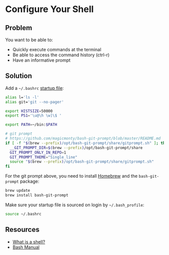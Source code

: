 # Configure Your Shell

## Problem

You want to be able to:

* Quickly execute commands at the terminal
* Be able to access the command history (ctrl-r)
* Have an informative prompt

## Solution

Add a `~/.bashrc` [startup file](https://www.gnu.org/software/bash/manual/html_node/Bash-Startup-Files.html):

```sh
alias l='ls -l'
alias git='git --no-pager'

export HISTSIZE=50000
export PS1='\u@\h \w]\$ '

export PATH=~/bin:$PATH

# git prompt
# https://github.com/magicmonty/bash-git-prompt/blob/master/README.md
if [ -f "$(brew --prefix)/opt/bash-git-prompt/share/gitprompt.sh" ]; then
  __GIT_PROMPT_DIR=$(brew --prefix)/opt/bash-git-prompt/share
  GIT_PROMPT_ONLY_IN_REPO=1
  GIT_PROMPT_THEME="Single_line"
  source "$(brew --prefix)/opt/bash-git-prompt/share/gitprompt.sh"
fi
```

For the git prompt above, you need to install [Homebrew](https://brew.sh) and the `bash-git-prompt` package:

```sh
brew update
brew install bash-git-prompt
```

Make sure your startup file is sourced on login by `~/.bash_profile`:

```sh
source ~/.bashrc
```

## Resources

* [What is a shell?](https://www.gnu.org/software/bash/manual/html_node/What-is-a-shell_003f.html#What-is-a-shell_003f)
* [Bash Manual](https://www.gnu.org/software/bash/manual/html_node/index.html#SEC_Contents)
